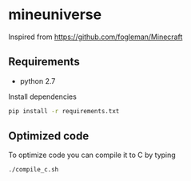 # mineuniverse

Inspired from https://github.com/fogleman/Minecraft

## Requirements
- python 2.7

Install dependencies
```bash
pip install -r requirements.txt
```

## Optimized code
To optimize code you can compile it to C by typing
```bash
./compile_c.sh
```
